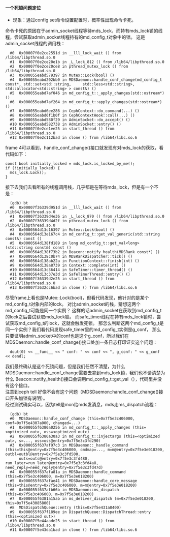 #### 一个死锁问题定位

* 现象：通过config set命令设置配置时，概率性出现命令卡死。

命令卡死的原因在于admin_socket线程等待mds_lock，而持有mds_lock锁的线程，尝试获取admin_socket线程持有的md_config_t对象中的锁。
这是admin_socket线程的调用栈：

      #0  0x00007f0e2ce2551d in __lll_lock_wait () from /lib64/libpthread.so.0
      #1  0x00007f0e2ce20e1b in _L_lock_812 () from /lib64/libpthread.so.0
      #2  0x00007f0e2ce20ce8 in pthread_mutex_lock () from /lib64/libpthread.so.0
      #3  0x000055eabd579397 in Mutex::Lock(bool) ()
      #4  0x000055eabd202bb0 in MDSDaemon::handle_conf_change(md_config_t const*, std::set<std::string,     std::less<std::string>, std::allocator<std::string> > const&) ()
      #5  0x000055eabd7af046 in md_config_t::_apply_changes(std::ostream*) ()
      #6  0x000055eabd7af264 in md_config_t::apply_changes(std::ostream*) ()
      #7  0x000055eabd6ee286 in CephContext::do_command(...) ()
      #8  0x000055eabd6f1b0f in CephContextHook::call(...) ()
      #9  0x000055eabd580f29 in AdminSocket::do_accept() ()
      #10 0x000055eabd582738 in AdminSocket::entry() ()
      #11 0x00007f0e2ce1ee25 in start_thread () from /lib64/libpthread.so.0
      #12 0x00007f0e2c112bad in clone () from /lib64/libc.so.6

frame 4可以看到，handle_conf_change()接口就发现有对mds_lock的获取，看代码如下：

    const bool initially_locked = mds_lock.is_locked_by_me();
    if (!initially_locked) {
      mds_lock.Lock();
    }

接下去我们去看所有的线程调用栈，几乎都是在等待mds_lock，但是有一个不是：

      (gdb) bt
      #0  0x00007f36339d951d in __lll_lock_wait () from /lib64/libpthread.so.0
      #1  0x00007f36339d4e36 in _L_lock_870 () from /lib64/libpthread.so.0
      #2  0x00007f36339d4d2f in pthread_mutex_lock () from /lib64/libpthread.so.0
      #3  0x0000564d13c16397 in Mutex::Lock(bool) ()
      #4  0x0000564d13e167c4 in md_config_t::get_val_generic(std::string const&) const ()
      #5  0x0000564d138fd189 in long md_config_t::get_val<long>(std::string const&) const ()
      #6  0x0000564d138f73b2 in Beacon::notify_health(MDSRank const*) ()
      #7  0x0000564d138c0b74 in MDSRankDispatcher::tick() ()
      #8  0x0000564d138ab22a in FunctionContext::finish(int) ()
      #9  0x0000564d138a8739 in Context::complete(int) ()
      #10 0x0000564d13c36414 in SafeTimer::timer_thread() ()
      #11 0x0000564d13c37e3d in SafeTimerThread::entry() ()
      #12 0x00007f36339d2e25 in start_thread () from /lib64/libpthread.so.0
      #13 0x00007f3632cc6bad in clone () from /lib64/libc.so.6

尽管frame上看也是Mutex::Lock(bool)，但看代码发现，他针对的是某个md_config_t对象内部的lock。
对比admin_socket的栈，猜想这两个md_config_t可能是同一个实例？
这样的话admin_socket在获取到md_config_t的lock之后尝试获取mds_lock锁。
而safe_timer线程在持有mds_lock锁时，尝试获取md_config_t的lock，这就会触发死锁。
那怎么判断这两个md_config_t是同一个实例？我们看代码发现safe_timer里的md_config_t实例是g_conf，
那么只要证明admin_socket中的conf也是这个g_conf，所以我们在MDSDaemon::handle_conf_change()接口处加一条日志打印证实这个问题：

      dout(0) << __func__ << " conf: " << conf << ", g_conf: " << g_conf << dendl;
 
 我们最终确认是这个死锁问题，但是我们任然不清楚，为什么MDSDaemon::handle_conf_change需要去拿到mds_lock锁，我们也不请清楚为什么
 Beacon::notify_health()接口会调用md_config_t::get_val<long>（），代码里并没有这个接口。  
 注意到ceph tell 好像不会有这个问题（MDSDaemon::handle_conf_change()接口开头加锁有说明）。  
 经过测试确实可以，因为tell是mon给mds发消息，mds走ms_dispatch流程：
      
      (gdb) bt
      #0  MDSDaemon::handle_conf_change (this=0x7f5e3c406000, conf=0x7f5e4307a000, changed=...)
      #1  0x000055f6380a0256 in md_config_t::_apply_changes (this=<optimized out>, oss=<optimized out>)
      #2  0x000055f6380a30a3 in md_config_t::injectargs (this=<optimized out>, s=..., oss=oss@entry=0x7f5e3c3fd290)
      #3  0x000055f637af97c3 in MDSDaemon::_handle_command (this=this@entry=0x7f5e3c406000, cmdmap=..., m=m@entry=0x7f5e3e018200, outbl=outbl@entry=0x7f5e3c3fd500, 
          outs=outs@entry=0x7f5e3c3fd480, run_later=run_later@entry=0x7f5e3c3fd4a8, need_reply=need_reply@entry=0x7f5e3c3fd47d)
      #4  0x000055f637afa81a in MDSDaemon::handle_command (this=0x7f5e3c406000, m=0x7f5e3e018200)
      #5  0x000055f637afae41 in MDSDaemon::handle_core_message (this=this@entry=0x7f5e3c406000, m=m@entry=0x7f5e3e018200)
      #6  0x000055f637afb66b in MDSDaemon::ms_dispatch (this=0x7f5e3c406000, m=0x7f5e3e018200)
      #7  0x000055f6381a15ab in ms_deliver_dispatch (m=0x7f5e3e018200, this=0x7f5e43085800)
      #8  MDSDispatchQueue::entry (this=0x7f5e431a8400)
      #9  0x000055f637f189ee in DispatchQueue::DispatchThread::entry (this=<optimized out>)
      #10 0x00007f5e44aade25 in start_thread () from /lib64/libpthread.so.0
      #11 0x00007f5e43da1bad in clone () from /lib64/libc.so.6
      
